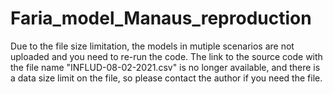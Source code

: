 # Faria_model_Manaus_reproduction
Due to the file size limitation, the models in mutiple scenarios are not uploaded and you need to re-run the code.
The link to the source code with the file name "INFLUD-08-02-2021.csv" is no longer available, and there is a data size limit on the file, so please contact the author if you need the file.
